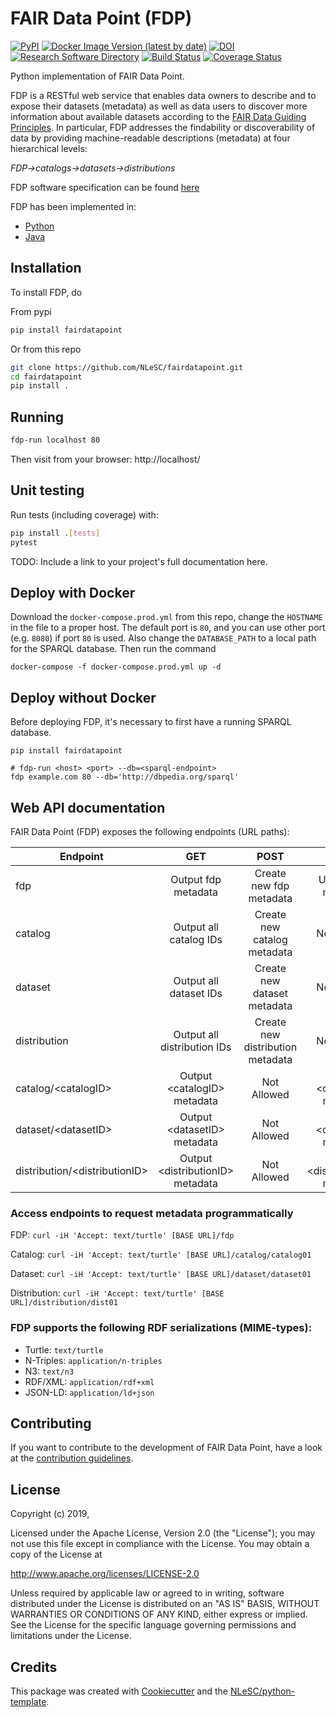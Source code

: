 # FAIR Data Point (FDP)

[![PyPI](https://img.shields.io/pypi/v/fairdatapoint)](https://pypi.org/project/fairdatapoint/)
[![Docker Image Version (latest by date)](https://img.shields.io/docker/v/nlesc/fairdatapoint?label=Docker)](https://hub.docker.com/r/nlesc/fairdatapoint)
[![DOI](https://zenodo.org/badge/37470907.svg)](https://zenodo.org/badge/latestdoi/37470907)
[![Research Software Directory](https://img.shields.io/badge/RSD-FAIRDataPoint-red)](https://research-software.nl/software/fairdatapoint)
[![Build Status](https://travis-ci.org/NLeSC/fairdatapoint.svg?branch=master)](https://travis-ci.org/NLeSC/fairdatapoint)
[![Coverage Status](https://coveralls.io/repos/github/NLeSC/fairdatapoint/badge.svg?branch=master)](https://coveralls.io/github/NLeSC/fairdatapoint?branch=master)


Python implementation of FAIR Data Point.

FDP is a RESTful web service that enables data owners to describe and to expose their datasets (metadata) as well as data users to discover more information about available datasets according to the [FAIR Data Guiding Principles](http://www.force11.org/group/fairgroup/fairprinciples). In particular, FDP addresses the findability or discoverability of data by providing machine-readable descriptions (metadata) at four hierarchical levels:

*FDP->catalogs->datasets->distributions*

FDP software specification can be found [here](https://github.com/FAIRDataTeam/FAIRDataPoint-Spec/blob/master/spec.md)

FDP has been implemented in:
* [Python](https://github.com/NLeSC/FAIRDataPoint/)
* [Java](https://github.com/DTL-FAIRData/FAIRDataPoint)

## Installation

To install FDP, do

From pypi
```bash
pip install fairdatapoint
```

Or from this repo
```bash
git clone https://github.com/NLeSC/fairdatapoint.git
cd fairdatapoint
pip install .
```


## Running
```bash
fdp-run localhost 80
```

Then visit from your browser: http://localhost/

## Unit testing
Run tests (including coverage) with:

```bash
pip install .[tests]
pytest
```

TODO: Include a link to your project's full documentation here.


## Deploy with Docker

Download the `docker-compose.prod.yml` from this repo, change the `HOSTNAME` in the file to a proper host.
The default port is `80`, and you can use other port (e.g. `8080`) if port `80` is used.
Also change the `DATABASE_PATH` to a local path for the SPARQL database.
Then run the command
```
docker-compose -f docker-compose.prod.yml up -d
```

## Deploy without Docker

Before deploying FDP, it's necessary to first have a running SPARQL database.

```
pip install fairdatapoint

# fdp-run <host> <port> --db=<sparql-endpoint>
fdp example.com 80 --db='http://dbpedia.org/sparql'
```

## Web API documentation

FAIR Data Point (FDP) exposes the following endpoints (URL paths):

| Endpoint |  GET  | POST |  PUT | DELETE     |
|--------------|:--------------:|:-----------------:|:--------------:|:--------------:
| fdp | Output fdp metadata | Create new fdp metadata | Update fdp metadata | Not Allowed |
| catalog     | Output all catalog IDs   | Create new catalog metadata| Not Allowed | Not Allowed |
| dataset     | Output all dataset IDs   | Create new dataset metadata| Not Allowed | Not Allowed |
| distribution  | Output all distribution IDs  | Create new distribution metadata| Not Allowed | Not Allowed |
| catalog/\<catalogID\> | Output \<catalogID\> metadata | Not Allowed | Update \<catalogID\> metadata | Remove \<catalogID\> metadata |
| dataset/\<datasetID\> | Output \<datasetID\> metadata | Not Allowed | Update \<datasetID\> metadata | Remove \<datasetID\> metadata |
| distribution/\<distributionID\> | Output \<distributionID\> metadata | Not Allowed | Update \<distributionID\> metadata | Remove \<distributionID\> metadata |


### Access endpoints to request metadata programmatically

FDP: `curl -iH 'Accept: text/turtle' [BASE URL]/fdp`

Catalog: `curl -iH 'Accept: text/turtle' [BASE URL]/catalog/catalog01`

Dataset: `curl -iH 'Accept: text/turtle' [BASE URL]/dataset/dataset01`

Distribution: `curl -iH 'Accept: text/turtle' [BASE URL]/distribution/dist01`

### FDP supports the following RDF serializations (MIME-types):
* Turtle: `text/turtle`
* N-Triples: `application/n-triples`
* N3: `text/n3`
* RDF/XML: `application/rdf+xml`
* JSON-LD: `application/ld+json`


## Contributing

If you want to contribute to the development of FAIR Data Point,
have a look at the [contribution guidelines](CONTRIBUTING.rst).

## License

Copyright (c) 2019,

Licensed under the Apache License, Version 2.0 (the "License");
you may not use this file except in compliance with the License.
You may obtain a copy of the License at

http://www.apache.org/licenses/LICENSE-2.0

Unless required by applicable law or agreed to in writing, software
distributed under the License is distributed on an "AS IS" BASIS,
WITHOUT WARRANTIES OR CONDITIONS OF ANY KIND, either express or implied.
See the License for the specific language governing permissions and
limitations under the License.

 ## Credits

 This package was created with [Cookiecutter](https://github.com/audreyr/cookiecutter) and the [NLeSC/python-template](https://github.com/NLeSC/python-template).

